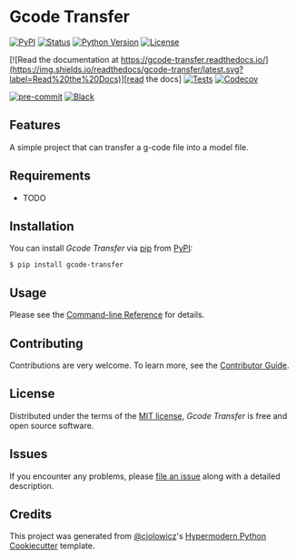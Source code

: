 # Gcode Transfer

[![PyPI](https://img.shields.io/pypi/v/gcode-transfer.svg)][pypi_]
[![Status](https://img.shields.io/pypi/status/gcode-transfer.svg)][status]
[![Python Version](https://img.shields.io/pypi/pyversions/gcode-transfer)][python version]
[![License](https://img.shields.io/pypi/l/gcode-transfer)][license]

[![Read the documentation at https://gcode-transfer.readthedocs.io/](https://img.shields.io/readthedocs/gcode-transfer/latest.svg?label=Read%20the%20Docs)][read the docs]
[![Tests](https://github.com/karajan1001/gcode-transfer/workflows/Tests/badge.svg)][tests]
[![Codecov](https://codecov.io/gh/karajan1001/gcode-transfer/branch/main/graph/badge.svg)][codecov]

[![pre-commit](https://img.shields.io/badge/pre--commit-enabled-brightgreen?logo=pre-commit&logoColor=white)][pre-commit]
[![Black](https://img.shields.io/badge/code%20style-black-000000.svg)][black]

[pypi_]: https://pypi.org/project/gcode-transfer/
[status]: https://pypi.org/project/gcode-transfer/
[python version]: https://pypi.org/project/gcode-transfer
[read the docs]: https://gcode-transfer.readthedocs.io/
[tests]: https://github.com/karajan1001/gcode-transfer/actions?workflow=Tests
[codecov]: https://app.codecov.io/gh/karajan1001/gcode-transfer
[pre-commit]: https://github.com/pre-commit/pre-commit
[black]: https://github.com/psf/black

## Features

A simple project that can transfer a g-code file into a model file.

## Requirements

- TODO

## Installation

You can install _Gcode Transfer_ via [pip] from [PyPI]:

```console
$ pip install gcode-transfer
```

## Usage

Please see the [Command-line Reference] for details.

## Contributing

Contributions are very welcome.
To learn more, see the [Contributor Guide].

## License

Distributed under the terms of the [MIT license][license],
_Gcode Transfer_ is free and open source software.

## Issues

If you encounter any problems,
please [file an issue] along with a detailed description.

## Credits

This project was generated from [@cjolowicz]'s [Hypermodern Python Cookiecutter] template.

[@cjolowicz]: https://github.com/cjolowicz
[pypi]: https://pypi.org/
[hypermodern python cookiecutter]: https://github.com/cjolowicz/cookiecutter-hypermodern-python
[file an issue]: https://github.com/karajan1001/gcode-transfer/issues
[pip]: https://pip.pypa.io/

<!-- github-only -->

[license]: https://github.com/karajan1001/gcode-transfer/blob/main/LICENSE
[contributor guide]: https://github.com/karajan1001/gcode-transfer/blob/main/CONTRIBUTING.md
[command-line reference]: https://gcode-transfer.readthedocs.io/en/latest/usage.html
